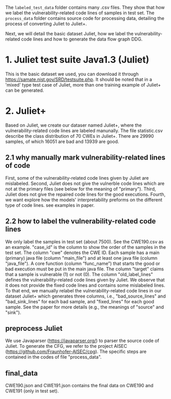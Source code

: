 The `labeled_test_data` folder contains many .csv files. They show that how we label the vulnerability-related code lines of samples in test set.
The `process_data` folder contains source code for processing data, detailing the process of converting Juliet to Juliet+.

Next, we will detail the basic dataset Juliet, how we label the vulnerability-related code lines and how to generate the data flow graph DDG.

# 1. Juliet test suite Java1.3 (Juliet)
  This is the basic dataset we used, you can download it through https://samate.nist.gov/SRD/testsuite.php. It should be noted that in a 'mixed' type test case of         Juliet, more than one training example of Juliet+ can be generated.

# 2. Juliet+
  Based on Juliet, we create our dataser named Juliet+, where the vulnerability-related code lines are labeled manunally. The file statistic.csv describe the class         distribution of 70 CWEs in Juliet+. There are 29990 samples, of which 16051 are bad and 13939 are good.
## 2.1 why manually mark vulnerability-related lines of code
   First, some of the vulnerability-related code lines given by Juliet are mislabeled. Second, Juliet does not give the vulnerble code lines which are not at the primary    files (see below for the meaning of "primary"). Third, Juliet does not give the repaired code lines for the good executions. Fourth, we want explore how the models'      interpretability preforms on the different type of code lines. see examples in paper.
## 2.2 how to label the vulnerability-related code lines
   We only label the samples in test set (about 7500). See the CWE190.csv as an example. 
   "case_id" is the column to show the order of the samples in the test set. The column "cwe" denotes the CWE ID. Each sample has a main (primary) java file (column      "main_file") and at least one java file (column "java_file"). A core function (column “func_name”) that starts the good or bad execution must be put in the main    java file. The column "target" claims that a sample is vulnerable (1) or not (0).
The column "old_label_lines" defines the vulnerability-related code lines given by Juliet. We observe that it does not provide the fixed code lines and contains some mislabeled lines. To that end, we manually relabel the vulnerability-related code lines in our dataset Juliet+ which generates three columns, i.e., "bad_source_lines" and "bad_sink_lines" for each bad sample, and "fixed_lines" for each good sample. See the paper for more details (e.g., the meanings of "source" and "sink").




## preprocess Juliet
We use Javaparser (https://javaparser.org/) to parser the source code of Juliet. To generate the CFG, we refer to the project AISEC (https://github.com/Fraunhofer-AISEC/cpg). The specific steps are contained in the codes of file "process_data".

## final_data
CWE190.json and CWE191.json contains the final data on CWE190 and CWE191 (only in test set).


 
